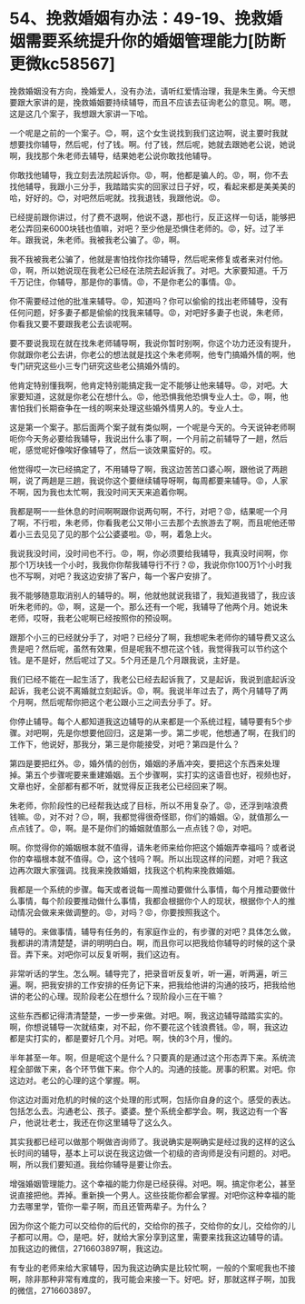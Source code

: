 # 54、挽救婚姻有办法：49-19、挽救婚姻需要系统提升你的婚姻管理能力[防断更微kc58567]

挽救婚姻没有方向，挽婚爱人，没有办法，请听红爱情治理，我是朱生勇。今天想要跟大家讲的是，挽救婚姻要持续辅导，而且不应该去征询老公的意见。啊。嗯，这是这几个案子，我想跟大家讲一下哈。

一个呢是之前的一个案子。😊，啊，这个女生说找到我们这边啊，说主要时我就想要找你辅导，然后呢，付了钱。啊。付了钱，然后呢，她就去跟她老公说，她说啊，我找那个朱老师去辅导，结果她老公说你敢找他辅导。

你敢找他辅导，我立刻去法院起诉你。😡，啊，他都是骗人的。😡，啊，你不去找他辅导，我跟小三分手，我踏踏实实的回家过日子好，哎，看起来都是美美美的哈，好好的。😊，对吧然后呢就。找我退钱，我跟他说。😡。

已经提前跟你讲过，付了费不退啊，他说不退，那也行，反正这样一句话，能够把老公弄回来6000块钱也值嘛，对吧？至少他是恐惧住老师的。😡，好。过了半年。跟我说，朱老师。我被我老公骗了。😡，啊。

我不我被我老公骗了，他就是害怕找你找你辅导，然后呢来修复或者来对付他。😡，啊，所以她说现在我老公已经在法院去起诉我了。对吧。大家要知道。千万千万记住，你辅导，那是你的事情。😡，不是你老公的事情。😡。

你不需要经过他的批准来辅导。😡，知道吗？你可以偷偷的找出老师辅导，没有任何问题，好多妻子都是偷偷的找我来辅导。😡，对吧好多妻子也说，朱老师，你看我又要不要跟我老公去谈呢啊。

要不要说我现在就在找朱老师辅导啊，我说你暂时别啊，你这个功力还没有提升，你就跟你老公去讲，你老公的想法就是找这个朱老师啊，他专门搞婚外情的啊，他专门研究这些小三专门研究这些老公搞婚外情的。

他肯定特别懂我啊，他肯定特别能搞定我一定不能够让他来辅导。😡，对吧。大家要知道，这就是你老公在想什么。😡，他恐惧我他恐惧专业人士。😡，啊，他害怕我们长期奋争在一线的啊来处理这些婚外情男人的。专业人士。

这是第一个案子。那后面两个案子就有类似啊，一个呢是今天的。今天说钟老师啊呃你今天务必要给我辅导，我说出什么事了啊，一个月前之前辅导了一趟，然后呢，感觉呢好像唉好像辅导了，然后一谈效果蛮好的。哎。

他觉得哎一次已经搞定了，不用辅导了啊，我这边苦苦口婆心啊，跟他说了两趟啊，说了两趟是三趟，我说你这个要继续辅导呀啊，每周都要来辅导。😡，人家不啊，因为我也太忙啊，我没时间天天来追着你啊。

我都是啊一一些休息的时间啊啊跟你说两句啊，不行，对吧？😡，结果呢一个月了啊，不行啦，朱老师，你看我老公又带小三去那个去旅游去了啊，而且呢他还带着小三去见见了见的那个公公婆婆啦。😡，啊，着急上火。

我说我没时间，没时间也不行。😡，啊，你必须要给我辅导，我真没时间啊，你那个1万块钱一个小时，我我你你帮我辅导行不行？😡，我说你你100万1个小时我也不写啊，对吧？我这边安排了客户，每一个客户安排了。

我不能够随意取消别人的辅导的。啊，他就他就说我错了，我知道我错了，我应该听朱老师的。😡，啊，这是一个。那么还有一个呢，我辅导了他两个月。她说朱老师，哎呀，我老公呢啊已经按照你的预设啊。

跟那个小三的已经就分手了，对吧？已经分了啊，我想呢朱老师你的辅导费又这么贵是吧？然后呢，虽然有效果，但是呢我不想花这个钱，我觉得我可以节约这个钱。是不是好，然后呢过了又。5个月还是几个月跟我说，主好是。

我们已经不能在一起生活了，我老公已经去起诉我了，又是起诉，我说到底起诉没起诉，我老公说不离婚就立刻起诉。😡，啊。我说半年过去了，两个月辅导了两个月啊，然后呢帮你把这个老公跟小三之间去分手了。好。

你停止辅导。每个人都知道我这边辅导的从来都是一个系统过程，辅导要有5个步骤。对吧啊，先是你想要他回归，这是第一步。第二步呢，他想通了啊，在我们的工作下，他说好，那我分，第三是你能接受，对吧？第四是什么？

第四是要把红外。😡，婚外情的创伤，婚姻的矛盾冲突，要把这个东西来处理掉。第五个步骤呢要来重建婚姻。五个步骤啊，实打实的这语音也好，视频也好，文章也好，全部都有都不听，就觉得反正我老公已经回来了啊。

朱老师，你阶段性的已经帮我达成了目标，所以不用复杂了。😡，还浮到啥浪费钱嘛。😡，对不对？😔，啊，我都觉得很奇怪耶，你们的婚姻。😮，就值那么一点点钱了。😡，啊。是不是你们的婚姻就值那么一点点钱？😡，对吧。

啊。你觉得你的婚姻根本就不值得，请朱老师来给你把这个婚姻弄幸福吗？或者说你的幸福根本就不值得。😊，这个钱吗？啊。所以出现这样的问题，对吧？我这边再次跟大家强调。找我来挽救婚姻，找我这个机构来挽救婚姻。

我都是一个系统的步骤。每天或者说每一周推动要做什么事情，每个月推动要做什么事情，每个阶段要推动做什么事情，我都会根据你个人的现状，根据你个人的推动情况会做来来做调整的。😡，对吗？😡，你要按照我这个。

辅导的。来做事情，辅导有任务的，有家庭作业的，有步骤的对吧？具体怎么做，我都讲的清清楚楚，讲的明明白白。啊，而且你可以把我给你辅导的时候的这个录音。弄下来。对吧你可以反复听啊，我们这边有。

非常听话的学生。怎么啊。辅导完了，把录音听反复听，听一遍，听两遍，听三遍。啊，把我安排的工作安排的任务记下来，把我给他讲的沟通的技巧，把我给他讲的老公的心理。现阶段老公在想什么？现阶段小三在干嘛？

这些东西都记得清清楚楚，一步一步来做。对吧。啊，我这边辅导踏踏实实的。啊，你想说辅导一次就结束，对不起，你不要花这个钱浪费钱。😡，啊，我这边都是实打实的，都是要好几个月。对吧。啊，快的3个月，慢的。

半年甚至一年。啊，但是呢这个是什么？只要真的是通过这个形态弄下来。系统流程全部做下来，各个环节做下来。你个人的。沟通的技能。房事的积累。对吧。你这边对。老公的心理的这个掌握。啊。

你这边对面对危机的时候的这个处理的形式啊，包括你自身的这个。感受的表达。包括怎么去。沟通老公、孩子。婆婆。整个系统全都学会。啊，我这边有一个客户，他说壮老士，我还在你这里辅导了这么久。

其实我都已经可以做那个啊做咨询师了。我说确实是啊确实是经过我的这样的这么长时间的辅导，基本上可以说在我这边做一个初级的咨询师是没有问题的。对吧。啊，所以我们要知道。我给你辅导是要让你去。

增强婚姻管理能力。这个幸福的能力你是已经获得。对吧。啊。搞定你老公，甚至说直接把他。弄掉。重新换一个男人。这些技能你都会掌握。对吧你这种幸福的能力去哪里学，管你一辈子啊，而且还管两辈子。为什么？

因为你这个能力可以交给你的后代的，交给你的孩子，交给你的女儿，交给你的儿子都可以用。😊，是吧。好，就给大家分享到这里，需要来找我这边辅导的请。加我这边的微信，2716603897啊，我这边。

有专业的老师来给大家辅导，因为我这边确实是比较忙啊，一般的个案呢我也不接啊，除非那种非常有难度的，我可能会来接一下。好吧。好，那就这样子啊，加我的微信，2716603897。

